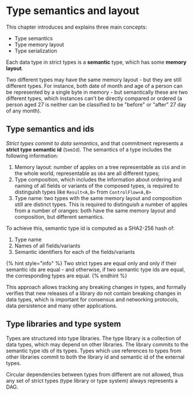 # Type semantics and layout

This chapter introduces and explains three main concepts:

* Type semantics
* Type memory layout
* Type serialization

Each data type in strict types is a **semantic** type, which has some **memory layout**.

Two different types may have the same memory layout - but they are still different types. For instance, both date of month and age of a person can be represented by a single byte in memory - but semantically these are two different types, which instances can't be directly compared or ordered (a person aged 27 is neither can be classified to be "before" or "after" 27 day of any month).

## Type semantics and ids

_Strict types commit to data semantics_, and that commitment represents a **strict type semantic id** (`SemId`). The semantics of a type includes the following information:

1. Memory layout: number of apples on a tree representable as `U16` and in the whole world, representable as `U64` are all different types;
2. Type composition, which includes the information about ordering and naming of all fields or variants of the composed types, is required to distinguish types like `Result<A,B>` from `ControlFlow<A,B>`
3. Type name: two types with the same memory layout and composition still are distinct types. This is required to distinguish a number of apples from a number of oranges: both have the same memory layout and composition, but different semantics.

To achieve this, semantic type id is computed as a SHA2-256 hash of:

1. Type name
2. Names of all fields/variants
3. Semantic identifiers for each of the fields/variants

{% hint style="info" %}
Two strict types are equal only and only if their semantic ids are equal - and otherwise, if two semantic type ids are equal, the corresponding types are equal.
{% endhint %}

This approach allows tracking any breaking changes in types, and formally verifies that new releases of a library do not contain breaking changes in data types, which is important for consensus and networking protocols, data persistence and many other applications.

## Type libraries and type system

Types are structured into type libraries. The type library is a collection of data types, which may depend on other libraries. The library commits to the semantic type ids of its types. Types which use references to types from other libraries commit to both the library id and semantic id of the external types.

Circular dependencies between types from different are not allowed, thus any set of strict types (type library or type system) always represents a DAG.
